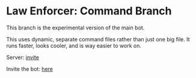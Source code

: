 # Law Enforcer: Command Branch
This branch is the experimental version of the main bot.

This uses dynamic, separate command files rather than just one big file. It runs faster, looks cooler, and is way easier to work on.

Server: [invite](https://discord.gg/PVTBgK6)

Invite the bot: [here](https://discordapp.com/api/oauth2/authorize?client_id=696124534679535728&permissions=268561591&scope=bot)
